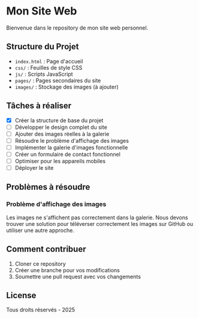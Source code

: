# Mon Site Web

Bienvenue dans le repository de mon site web personnel.

## Structure du Projet

- `index.html` : Page d'accueil
- `css/` : Feuilles de style CSS
- `js/` : Scripts JavaScript
- `pages/` : Pages secondaires du site
- `images/` : Stockage des images (à ajouter)

## Tâches à réaliser

- [x] Créer la structure de base du projet
- [ ] Développer le design complet du site
- [ ] Ajouter des images réelles à la galerie
- [ ] Résoudre le problème d'affichage des images
- [ ] Implémenter la galerie d'images fonctionnelle
- [ ] Créer un formulaire de contact fonctionnel
- [ ] Optimiser pour les appareils mobiles
- [ ] Déployer le site

## Problèmes à résoudre

### Problème d'affichage des images
Les images ne s'affichent pas correctement dans la galerie. Nous devons trouver une solution pour téléverser correctement les images sur GitHub ou utiliser une autre approche.

## Comment contribuer

1. Cloner ce repository
2. Créer une branche pour vos modifications
3. Soumettre une pull request avec vos changements

## License

Tous droits réservés - 2025